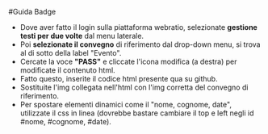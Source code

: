 #Guida Badge

- Dove aver fatto il login sulla piattaforma webratio, selezionate **gestione testi per due volte** dal menu laterale.
- Poi **selezionate il convegno** di riferimento dal drop-down menu, si trova al di sotto della label "Evento".
- Cercate la voce **"PASS"** e cliccate l'icona modifica (a destra) per modificate il contenuto html.
- Fatto questo, inserite il codice html presente qua su github.
- Sostituite l'img collegata nell'html con l'img corretta del convegno di riferimento.
- Per spostare elementi dinamici come il "nome, cognome, date", utilizzate il css in linea (dovrebbe bastare cambiare il top e left negli id #nome, #cognome, #date).